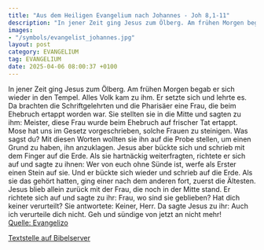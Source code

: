 ```yaml
---
title: "Aus dem Heiligen Evangelium nach Johannes - Joh 8,1-11"
description: "In jener Zeit ging Jesus zum Ölberg. Am frühen Morgen begab er sich wieder in den Tempel. Alles Volk kam zu ihm. Er setzte sich und lehrte es. Da brachten die Schriftgelehrten und die Pharisäer eine Frau, die beim Ehebruch ertappt worden war. Sie stellten sie in die Mitte und sag...."
images:
- "/symbols/evangelist_johannes.jpg"
layout: post
category: EVANGELIUM
tag: EVANGELIUM
date: 2025-04-06 08:00:37 +0100
---
```

In jener Zeit ging Jesus zum Ölberg.
Am frühen Morgen begab er sich wieder in den Tempel. Alles Volk kam zu ihm. Er setzte sich und lehrte es.
Da brachten die Schriftgelehrten und die Pharisäer eine Frau, die beim Ehebruch ertappt worden war. Sie stellten sie in die Mitte
und sagten zu ihm: Meister, diese Frau wurde beim Ehebruch auf frischer Tat ertappt.<!--more-->
Mose hat uns im Gesetz vorgeschrieben, solche Frauen zu steinigen. Was sagst du?
Mit diesen Worten wollten sie ihn auf die Probe stellen, um einen Grund zu haben, ihn anzuklagen. Jesus aber bückte sich und schrieb mit dem Finger auf die Erde.
Als sie hartnäckig weiterfragten, richtete er sich auf und sagte zu ihnen: Wer von euch ohne Sünde ist, werfe als Erster einen Stein auf sie.
Und er bückte sich wieder und schrieb auf die Erde.
Als sie das gehört hatten, ging einer nach dem anderen fort, zuerst die Ältesten. Jesus blieb allein zurück mit der Frau, die noch in der Mitte stand.
Er richtete sich auf und sagte zu ihr: Frau, wo sind sie geblieben? Hat dich keiner verurteilt?
Sie antwortete: Keiner, Herr. Da sagte Jesus zu ihr: Auch ich verurteile dich nicht. Geh und sündige von jetzt an nicht mehr!<br>
[Quelle: Evangelizo](https://evangeliumtagfuertag.org/DE/gospel)

[Textstelle auf Bibelserver](https://www.bibleserver.com/EU/Johannes8,1-11)
